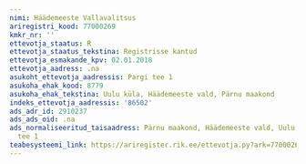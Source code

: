 ```yaml
---
nimi: Häädemeeste Vallavalitsus
ariregistri_kood: 77000269
kmkr_nr: ''
ettevotja_staatus: R
ettevotja_staatus_tekstina: Registrisse kantud
ettevotja_esmakande_kpv: 02.01.2018
ettevotja_aadress: .na
asukoht_ettevotja_aadressis: Pargi tee 1
asukoha_ehak_kood: 8779
asukoha_ehak_tekstina: Uulu küla, Häädemeeste vald, Pärnu maakond
indeks_ettevotja_aadressis: '86502'
ads_adr_id: 2910237
ads_ads_oid: .na
ads_normaliseeritud_taisaadress: Pärnu maakond, Häädemeeste vald, Uulu küla, Pargi
  tee 1
teabesysteemi_link: https://ariregister.rik.ee/ettevotja.py?ark=77000269&ref=rekvisiidid
---
```

